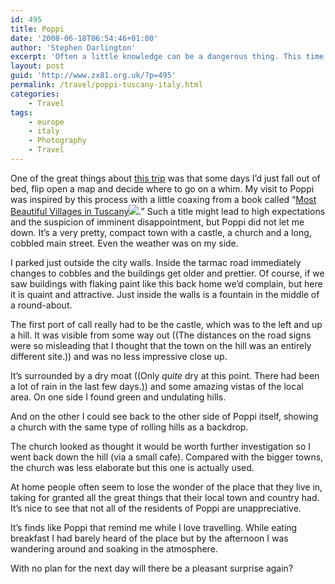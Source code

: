 ```yaml
---
id: 495
title: Poppi
date: '2008-06-18T06:54:46+01:00'
author: 'Stephen Darlington'
excerpt: 'Often a little knowledge can be a dangerous thing. This time, knowing virtually nothing about Poppi before setting off seemed to work out okay.'
layout: post
guid: 'http://www.zx81.org.uk/?p=495'
permalink: /travel/poppi-tuscany-italy.html
categories:
    - Travel
tags:
    - europe
    - italy
    - Photography
    - Travel
---
```


One of the great things about [this trip](http://www.zx81.org.uk/travel/tuscany-italy.html) was that some days I’d just fall out of bed, flip open a map and decide where to go on a whim. My visit to Poppi was inspired by this process with a little coaxing from a book called “[Most Beautiful Villages in Tuscany](http://www.amazon.com/gp/redirect.html?ie=UTF8&location=http%3A%2F%2Fwww.amazon.com%2FMost-Beautiful-Villages-Tuscany%2Fdp%2F050001664X%3Fie%3DUTF8%26qid%3D1212947892%26sr%3D11-1&tag=zx81orguk00&linkCode=ur2&camp=1789&creative=9325)![](http://www.assoc-amazon.com/e/ir?t=zx81orguk00&l=ur2&o=1).” Such a title might lead to high expectations and the suspicion of imminent disappointment, but Poppi did not let me down. It’s a very pretty, compact town with a castle, a church and a long, cobbled main street. Even the weather was on my side.

I parked just outside the city walls. Inside the tarmac road immediately changes to cobbles and the buildings get older and prettier. Of course, if we saw buildings with flaking paint like this back home we’d complain, but here it is quaint and attractive. Just inside the walls is a fountain in the middle of a round-about.

The first port of call really had to be the castle, which was to the left and up a hill. It was visible from some way out ((The distances on the road signs were so misleading that I thought that the town on the hill was an entirely different site.)) and was no less impressive close up.

It’s surrounded by a dry moat ((Only *quite* dry at this point. There had been a lot of rain in the last few days.)) and some amazing vistas of the local area. On one side I found green and undulating hills.

And on the other I could see back to the other side of Poppi itself, showing a church with the same type of rolling hills as a backdrop.

The church looked as thought it would be worth further investigation so I went back down the hill (via a small cafe). Compared with the bigger towns, the church was less elaborate but this one is actually used.

At home people often seem to lose the wonder of the place that they live in, taking for granted all the great things that their local town and country had. It’s nice to see that not all of the residents of Poppi are unappreciative.

It’s finds like Poppi that remind me while I love travelling. While eating breakfast I had barely heard of the place but by the afternoon I was wandering around and soaking in the atmosphere.

With no plan for the next day will there be a pleasant surprise again?